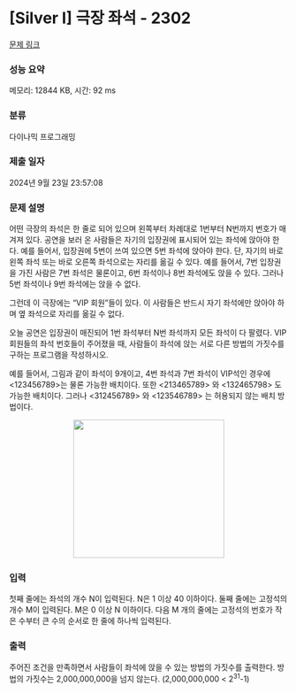 # [Silver I] 극장 좌석 - 2302 

[문제 링크](https://www.acmicpc.net/problem/2302) 

### 성능 요약

메모리: 12844 KB, 시간: 92 ms

### 분류

다이나믹 프로그래밍

### 제출 일자

2024년 9월 23일 23:57:08

### 문제 설명

<p>어떤 극장의 좌석은 한 줄로 되어 있으며 왼쪽부터 차례대로 1번부터 N번까지 번호가 매겨져 있다. 공연을 보러 온 사람들은 자기의 입장권에 표시되어 있는 좌석에 앉아야 한다. 예를 들어서, 입장권에 5번이 쓰여 있으면 5번 좌석에 앉아야 한다. 단, 자기의 바로 왼쪽 좌석 또는 바로 오른쪽 좌석으로는 자리를 옮길 수 있다. 예를 들어서, 7번 입장권을 가진 사람은 7번 좌석은 물론이고, 6번 좌석이나 8번 좌석에도 앉을 수 있다. 그러나 5번 좌석이나 9번 좌석에는 앉을 수 없다.</p>

<p>그런데 이 극장에는 “VIP 회원”들이 있다. 이 사람들은 반드시 자기 좌석에만 앉아야 하며 옆 좌석으로 자리를 옮길 수 없다.</p>

<p>오늘 공연은 입장권이 매진되어 1번 좌석부터 N번 좌석까지 모든 좌석이 다 팔렸다. VIP 회원들의 좌석 번호들이 주어졌을 때, 사람들이 좌석에 앉는 서로 다른 방법의 가짓수를 구하는 프로그램을 작성하시오.</p>

<p>예를 들어서, 그림과 같이 좌석이 9개이고, 4번 좌석과 7번 좌석이 VIP석인 경우에 <123456789>는 물론 가능한 배치이다. 또한 <213465789> 와 <132465798> 도 가능한 배치이다. 그러나 <312456789> 와 <123546789> 는 허용되지 않는 배치 방법이다.</p>

<p style="text-align: center;"><img alt="" src="https://upload.acmicpc.net/80caa675-30d4-44ec-8100-01f8eac2a3e3/-/preview/" style="width: 273px; height: 250px;"></p>

### 입력 

 <p>첫째 줄에는 좌석의 개수 N이 입력된다. N은 1 이상 40 이하이다. 둘째 줄에는 고정석의 개수 M이 입력된다. M은 0 이상 N 이하이다. 다음 M 개의 줄에는 고정석의 번호가 작은 수부터 큰 수의 순서로 한 줄에 하나씩 입력된다.</p>

### 출력 

 <p>주어진 조건을 만족하면서 사람들이 좌석에 앉을 수 있는 방법의 가짓수를 출력한다. 방법의 가짓수는 2,000,000,000을 넘지 않는다. (2,000,000,000 < 2<sup>31</sup>-1)</p>

